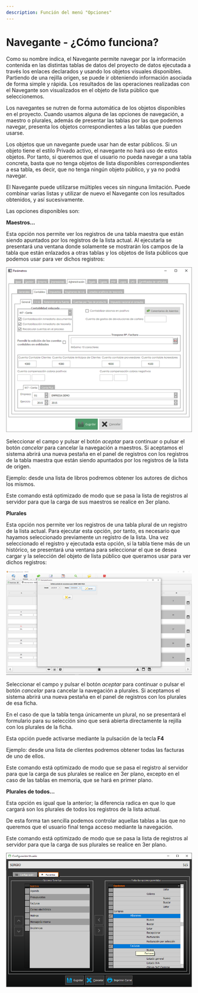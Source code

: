 ```yaml
---
description: Función del menú "Opciones"
---
```


# Navegante - ¿Cómo funciona?

Como su nombre indica, el Navegante permite navegar por la información contenida en las distintas tablas de datos del proyecto de datos ejecutada a través los enlaces declarados y usando los objetos visuales disponibles. Partiendo de una rejilla origen, se puede ir obteniendo información asociada de forma simple y rápida. Los resultados de las operaciones realizadas con el Navegante son visualizados en el objeto de lista público que seleccionemos.

Los navegantes se nutren de forma automática de los objetos disponibles en el proyecto. Cuando usamos alguna de las opciones de navegación, a maestro o plurales, además de presentar las tablas por las que podemos navegar, presenta los objetos correspondientes a las tablas que pueden usarse.

Los objetos que un navegante puede usar han de estar públicos. Si un objeto tiene el estilo Privado activo, el navegante no hará uso de estos objetos. Por tanto, si queremos que el usuario no pueda navegar a una tabla concreta, basta que no tenga objetos de lista disponibles correspondientes a esa tabla, es decir, que no tenga ningún objeto público, y ya no podrá navegar.

El Navegante puede utilizarse múltiples veces sin ninguna limitación. Puede combinar varias listas y utilizar de nuevo el Navegante con los resultados obtenidos, y así sucesivamente.

Las opciones disponibles son:

**Maestros…**

Esta opción nos permite ver los registros de una tabla maestra que están siendo apuntados por los registros de la lista actual. Al ejecutarla se presentará una ventana donde solamente se mostrarán los campos de la tabla que están enlazados a otras tablas y los objetos de lista públicos que podemos usar para ver dichos registros:

![](../../.gitbook/assets/image%20%2892%29.png)

Seleccionar el campo y pulsar el botón _aceptar_ para continuar o pulsar el botón _cancelar_ para cancelar la navegación a maestros. Si aceptamos el sistema abrirá una nueva pestaña en el panel de registros con los registros de la tabla maestra que están siendo apuntados por los registros de la lista de origen.

Ejemplo: desde una lista de libros podremos obtener los autores de dichos los mismos.

Este comando está optimizado de modo que se pasa la lista de registros al servidor para que la carga de sus maestros se realice en 3er plano.

**Plurales**

Esta opción nos permite ver los registros de una tabla plural de un registro de la lista actual. Para ejecutar esta opción, por tanto, es necesario que hayamos seleccionado previamente un registro de la lista. Una vez seleccionado el registro y ejecutada esta opción, si la tabla tiene más de un histórico, se presentará una ventana para seleccionar el que se desea cargar y la selección del objeto de lista público que queramos usar para ver dichos registros:

![](../../.gitbook/assets/image%20%28240%29.png)

Seleccionar el campo y pulsar el botón _aceptar_ para continuar o pulsar el botón _cancelar_ para cancelar la navegación a plurales. Si aceptamos el sistema abrirá una nueva pestaña en el panel de registros con los plurales de esa ficha.

En el caso de que la tabla tenga únicamente un plural, no se presentará el formulario para su selección sino que será abierta directamente la rejilla con los plurales de la ficha.

Esta opción puede activarse mediante la pulsación de la tecla **F4**

Ejemplo: desde una lista de clientes podremos obtener todas las facturas de uno de ellos.

Este comando está optimizado de modo que se pasa el registro al servidor para que la carga de sus plurales se realice en 3er plano, excepto en el caso de las tablas en memoria, que se hará en primer plano.

**Plurales de todos…**

Esta opción es igual que la anterior; la diferencia radica en que lo que cargará son los plurales de todos los registros de la lista actual.

De esta forma tan sencilla podemos controlar aquellas tablas a las que no queremos que el usuario final tenga acceso mediante la navegación.

Este comando está optimizado de modo que se pasa la lista de registros al servidor para que la carga de sus plurales se realice en 3er plano.

![](../../.gitbook/assets/image%20%2835%29.png)

